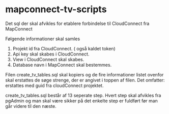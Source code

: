 # mapconnect-tv-scripts
Det sql der skal afvikles for etablere forbindelse til CloudConnect fra MapConnect

Følgende informationer skal samles
    
1. Projekt id fra CloudConnect. ( også kaldet token)
2. Api key skal skabes i CloudConnect.
3. View i CloudConnect skal skabes.
4. Database navn i MapConnect skal bestemmes.

Filen create_tv_tables.sql skal kopiers og de fire informationer listet ovenfor skal erstattes  de søge strenge, der er angivet i toppen af filen.
Det omfatter:
  <token> erstattes med guid fra cloudConnect projektet.
  
create_tv_tables.sql består af 13 seperate step.
Hvert step skal afvikles fra pgAdmin og man skal være sikker på det enkelte step er fuldført før man går videre til den næste.
